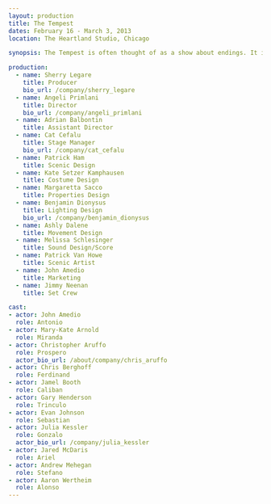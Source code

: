 ```yaml
---
layout: production
title: The Tempest
dates: February 16 - March 3, 2013
location: The Heartland Studio, Chicago

synopsis: The Tempest is often thought of as a show about endings. It is one of Shakespeare’s last plays and it does deal  with  mortality  and  loss  of  power.  But  it  is  also  a  show  about  beginnings,  the  kind  that  you only get by shucking off the burden of the past and finding freedom in the future. This Alchemy Punk version came about after the founders of The Accidental Shakespeare Company took in a showing of Julie Taymor’s film version of the play.

production:
  - name: Sherry Legare
    title: Producer
    bio_url: /company/sherry_legare
  - name: Angeli Primlani
    title: Director
    bio_url: /company/angeli_primlani
  - name: Adrian Balbontin
    title: Assistant Director
  - name: Cat Cefalu
    title: Stage Manager
    bio_url: /company/cat_cefalu
  - name: Patrick Ham
    title: Scenic Design
  - name: Kate Setzer Kamphausen
    title: Costume Design
  - name: Margaretta Sacco
    title: Properties Design
  - name: Benjamin Dionysus
    title: Lighting Design
    bio_url: /company/benjamin_dionysus
  - name: Ashly Dalene
    title: Movement Design
  - name: Melissa Schlesinger
    title: Sound Design/Score
  - name: Patrick Van Howe
    title: Scenic Artist
  - name: John Amedio
    title: Marketing
  - name: Jimmy Neenan
    title: Set Crew

cast:
- actor: John Amedio
  role: Antonio
- actor: Mary-Kate Arnold
  role: Miranda
- actor: Christopher Aruffo
  role: Prospero
  actor_bio_url: /about/company/chris_aruffo
- actor: Chris Berghoff
  role: Ferdinand
- actor: Jamel Booth
  role: Caliban
- actor: Gary Henderson
  role: Trinculo
- actor: Evan Johnson
  role: Sebastian
- actor: Julia Kessler
  role: Gonzalo
  actor_bio_url: /company/julia_kessler
- actor: Jared McDaris
  role: Ariel
- actor: Andrew Mehegan
  role: Stefano
- actor: Aaron Wertheim
  role: Alonso
---
```

